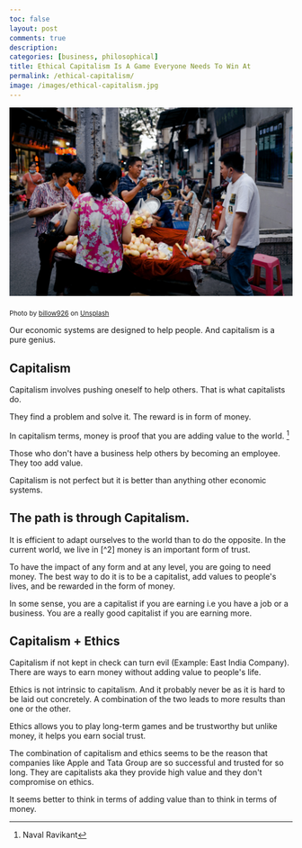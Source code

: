 ```yaml
---
toc: false
layout: post
comments: true
description: 
categories: [business, philosophical]
title: Ethical Capitalism Is A Game Everyone Needs To Win At
permalink: /ethical-capitalism/
image: /images/ethical-capitalism.jpg
---
```

![](/images/ethical-capitalism.jpg)

<sub>Photo by <a href="https://unsplash.com/@billow926?utm_source=unsplash&amp;utm_medium=referral&amp;utm_content=creditCopyText">billow926</a> on <a href="https://unsplash.com/s/photos/market?utm_source=unsplash&amp;utm_medium=referral&amp;utm_content=creditCopyText">Unsplash</a></sub>

Our economic systems are designed to help people. And capitalism is a pure genius.

## Capitalism

Capitalism involves pushing oneself to help others. That is what capitalists do.

They find a problem and solve it. The reward is in form of money. 

In capitalism terms, money is proof that you are adding value to the world. [^1]

Those who don't have a business help others by becoming an employee. They too add value.

Capitalism is not perfect but it is better than anything other economic systems.

## The path is through Capitalism.

It is efficient to adapt ourselves to the world than to do the opposite. In the current world, we live in [^2] money is an important form of trust.

To have the impact of any form and at any level, you are going to need money. The best way to do it is to be a capitalist, add values to people's lives, and be rewarded in the form of money.

In some sense, you are a capitalist if you are earning i.e you have a job or a business. You are a really good capitalist if you are earning more.

## Capitalism + Ethics

Capitalism if not kept in check can turn evil (Example: East India Company). There are ways to earn money without adding value to people's life.

Ethics is not intrinsic to capitalism. And it probably never be as it is hard to be laid out concretely. A combination of the two leads to more results than one or the other.

Ethics allows you to play long-term games and be trustworthy but unlike money, it helps you earn social trust.

The combination of capitalism and ethics seems to be the reason that companies like Apple and Tata Group are so successful and trusted for so long. They are capitalists aka they provide high value and they don't compromise on ethics.

It seems better to think in terms of adding value than to think in terms of money.

[^1]: Naval Ravikant